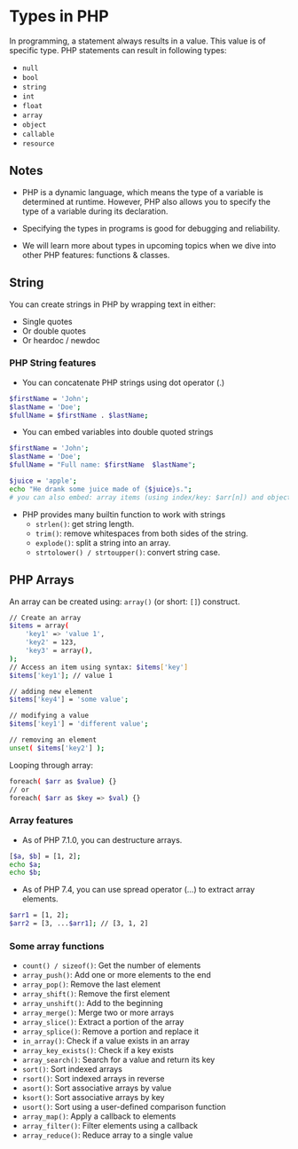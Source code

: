 # Types in PHP

In programming, a statement always results in a value. This value is of specific type. PHP statements can result in following types:

- `null`
- `bool`
- `string`
- `int`
- `float`
- `array`
- `object`
- `callable`
- `resource`

## Notes

- PHP is a dynamic language, which means the type of a variable is determined at runtime. However, PHP also allows you to specify the type of a variable during its declaration.

- Specifying the types in programs is good for debugging and reliability.

- We will learn more about types in upcoming topics when we dive into other PHP features: functions & classes.

## String

You can create strings in PHP by wrapping text in either:

- Single quotes
- Or double quotes
- Or heardoc / newdoc

### PHP String features

- You can concatenate PHP strings using dot operator (.)

```sh
$firstName = 'John';
$lastName = 'Doe';
$fullName = $firstName . $lastName;
```

- You can embed variables into double quoted strings

```sh
$firstName = 'John';
$lastName = 'Doe';
$fullName = "Full name: $firstName  $lastName";

$juice = 'apple';
echo "He drank some juice made of {$juice}s.";
# you can also embed: array items (using index/key: $arr[n]) and object properties
```

- PHP provides many builtin function to work with strings
  - `strlen()`: get string length.
  - `trim()`: remove whitespaces from both sides of the string.
  - `explode()`: split a string into an array.
  - `strtolower() / strtoupper()`: convert string case.

## PHP Arrays

An array can be created using: `array()` (or short: `[]`) construct.

```sh
// Create an array
$items = array(
    'key1' => 'value 1',
    'key2' = 123,
    'key3' = array(),
);
// Access an item using syntax: $items['key']
$items['key1']; // value 1

// adding new element
$items['key4'] = 'some value';

// modifying a value
$items['key1'] = 'different value';

// removing an element
unset( $items['key2'] );
```

Looping through array:

```sh
foreach( $arr as $value) {}
// or
foreach( $arr as $key => $val) {}
```

### Array features

- As of PHP 7.1.0, you can destructure arrays.

```sh
[$a, $b] = [1, 2];
echo $a;
echo $b;
```

- As of PHP 7.4, you can use spread operator (...) to extract array elements.

```sh
$arr1 = [1, 2];
$arr2 = [3, ...$arr1]; // [3, 1, 2]
```

### Some array functions

- `count() / sizeof()`: Get the number of elements
- `array_push()`: Add one or more elements to the end
- `array_pop()`: Remove the last element
- `array_shift()`: Remove the first element
- `array_unshift()`: Add to the beginning
- `array_merge()`: Merge two or more arrays
- `array_slice()`: Extract a portion of the array
- `array_splice()`: Remove a portion and replace it
- `in_array()`: Check if a value exists in an array
- `array_key_exists()`: Check if a key exists
- `array_search()`: Search for a value and return its key
- `sort()`: Sort indexed arrays
- `rsort()`: Sort indexed arrays in reverse
- `asort()`: Sort associative arrays by value
- `ksort()`: Sort associative arrays by key
- `usort()`: Sort using a user-defined comparison function
- `array_map()`: Apply a callback to elements
- `array_filter()`: Filter elements using a callback
- `array_reduce()`: Reduce array to a single value
